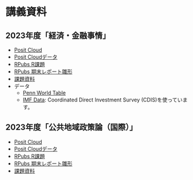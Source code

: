 # 講義資料


## 2023年度「経済・金融事情」
- [Posit Cloud](https://posit.cloud/content/5709691)
- [Posit Cloudデータ](2023jijou.zip)
- [RPubs R課題](https://rpubs.com/ayumu/1023208)
- [RPubs 期末レポート雛形](https://rpubs.com/ayumu/jijo2023_report)
- [課題資料](https://drive.google.com/drive/folders/1EcYoT1YKLeUUGBdKy_exUWp5WhKn6CCN?usp=sharing)
- データ
    - [Penn World Table](https://www.rug.nl/ggdc/productivity/pwt/?lang=en)
    - [IMF Data](https://data.imf.org/): Coordinated Direct Investment Survey (CDIS)を使っています。

## 2023年度「公共地域政策論（国際）」
- [Posit Cloud](https://posit.cloud/content/6101619)
- [Posit Cloudデータ](2023policy.zip)
- [RPubs R課題](https://rpubs.com/ayumu/policy)
- [RPubs 期末レポート雛形](https://rpubs.com/ayumu/1055113)
- [課題資料](https://drive.google.com/drive/folders/1M-1ZTKMhmwpeyJY_dsZI6WHUTQrQfCn2?usp=sharing)

